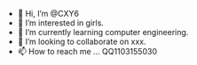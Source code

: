 - 👋 Hi, I’m @CXY6
- 👀 I’m interested in girls.
- 🌱 I’m currently learning computer engineering.
- 💞️ I’m looking to collaborate on xxx.
- 📫 How to reach me ... QQ1103155030

<!---
CXY6/CXY6 is a ✨ special ✨ repository because its `README.md` (this file) appears on your GitHub profile.
You can click the Preview link to take a look at your changes.
--->
